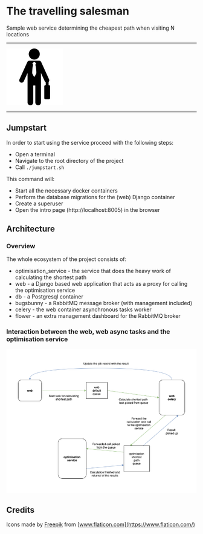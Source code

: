 # The travelling salesman
Sample web service determining the cheapest path when visiting N locations

----

![travelling salesman](./readme_misc/travelling_salesman.png)

----

## Jumpstart

In order to start using the service proceed with the following steps:
* Open a terminal
* Navigate to the root directory of the project
* Call `./jumpstart.sh`

This command will:
* Start all the necessary docker containers
* Perform the database migrations for the (web) Django container
* Create a superuser
* Open the intro page (http://localhost:8005) in the browser

## Architecture

### Overview
The whole ecosystem of the project consists of:
* optimisation_service - the service that does the heavy work of calculating the shortest path
* web - a Django based web application that acts as a proxy for calling the optimisation service
* db - a Postgresql container
* bugsbunny - a RabbitMQ message broker (with management included)
* celery - the web container asynchronous tasks worker
* flower - an extra management dashboard for the RabbitMQ broker

### Interaction between the web, web async tasks and the optimisation service

![interaction between main services](./readme_misc/interaction_1.png)

## Credits
Icons made by [Freepik](https://www.flaticon.com/authors/freepik) from [www.flaticon.com](https://www.flaticon.com/)
